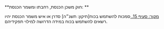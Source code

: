 **חוק משכן הכנסת, רחבתו ומשמר הכנסת: **

[מקור: סעיף 15. ](https://he.wikisource.org/wiki/חוק_משכן_הכנסת,_רחבתו_ומשמר_הכנסת#סעיף_15)
סמכות להשתמש בכוח[תיקון: תשנ״ה]
סדרן או איש משמר הכנסת יהיו רשאים להשתמש בכוח במידה הדרושה למילוי תפקידיהם.
